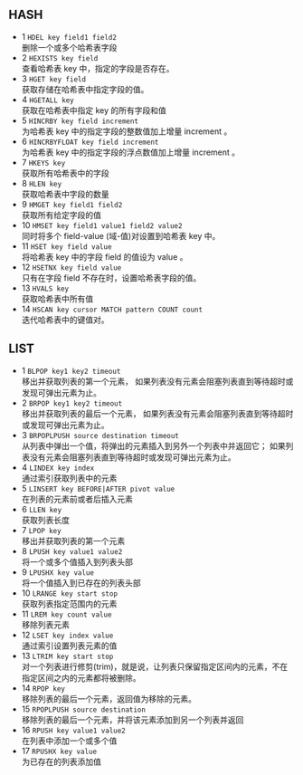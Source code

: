 
## HASH
* 1 `HDEL key field1 field2`
<br/>删除一个或多个哈希表字段
* 2	`HEXISTS key field`
<br/>查看哈希表 key 中，指定的字段是否存在。
* 3	`HGET key field` 
<br/>获取存储在哈希表中指定字段的值。
* 4	`HGETALL key` 
<br/>获取在哈希表中指定 key 的所有字段和值
* 5	`HINCRBY key field increment` 
<br/>为哈希表 key 中的指定字段的整数值加上增量 increment 。
* 6	`HINCRBYFLOAT key field increment` 
<br/>为哈希表 key 中的指定字段的浮点数值加上增量 increment 。
* 7	`HKEYS key` 
<br/>获取所有哈希表中的字段
* 8	`HLEN key` 
<br/>获取哈希表中字段的数量
* 9	`HMGET key field1 field2`
<br/>获取所有给定字段的值
* 10 `HMSET key field1 value1 field2 value2` 
<br/>同时将多个 field-value (域-值)对设置到哈希表 key 中。
* 11 `HSET key field value` 
<br/>将哈希表 key 中的字段 field 的值设为 value 。
* 12 `HSETNX key field value` 
<br/>只有在字段 field 不存在时，设置哈希表字段的值。
* 13 `HVALS key` 
<br/>获取哈希表中所有值
* 14 `HSCAN key cursor MATCH pattern COUNT count`
<br/>迭代哈希表中的键值对。
## LIST
* 1	`BLPOP key1 key2 timeout` 
    <br/>移出并获取列表的第一个元素， 如果列表没有元素会阻塞列表直到等待超时或发现可弹出元素为止。
* 2	`BRPOP key1 key2 timeout` 
 <br/>移出并获取列表的最后一个元素， 如果列表没有元素会阻塞列表直到等待超时或发现可弹出元素为止。
* 3	`BRPOPLPUSH source destination timeout` 
 <br/>从列表中弹出一个值，将弹出的元素插入到另外一个列表中并返回它； 如果列表没有元素会阻塞列表直到等待超时或发现可弹出元素为止。
* 4	`LINDEX key index` 
 <br/>通过索引获取列表中的元素
* 5	`LINSERT key BEFORE|AFTER pivot value` 
 <br/>在列表的元素前或者后插入元素
* 6	`LLEN key` 
 <br/>获取列表长度
* 7	`LPOP key` 
 <br/>移出并获取列表的第一个元素
* 8	`LPUSH key value1 value2`
 <br/>将一个或多个值插入到列表头部
* 9	`LPUSHX key value` 
 <br/>将一个值插入到已存在的列表头部
* 10 `LRANGE key start stop` 
 <br/>获取列表指定范围内的元素
* 11 `LREM key count value` 
 <br/>移除列表元素
* 12 `LSET key index value` 
 <br/>通过索引设置列表元素的值
* 13 `LTRIM key start stop `
 <br/>对一个列表进行修剪(trim)，就是说，让列表只保留指定区间内的元素，不在指定区间之内的元素都将被删除。
* 14 `RPOP key` 
 <br/>移除列表的最后一个元素，返回值为移除的元素。
* 15 `RPOPLPUSH source destination` 
 <br/>移除列表的最后一个元素，并将该元素添加到另一个列表并返回
* 16 `RPUSH key value1 value2`
 <br/>在列表中添加一个或多个值
* 17 `RPUSHX key value` 
 <br/>为已存在的列表添加值
